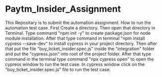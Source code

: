# Paytm_Insider_Assignment
This Repositary is to submit the automation assignment.
How to run the automation test case.
First Create a directory.
Then open that directory in Terminal. Type command "npm init -y" to create package.json for node module installation. 
After that type command in terminal  "npm install cypress --save-dev" to install cypress in your project directory.
Then after that put the file "buy_ticket_insider.spec.js" inside the "integration" folder and put the "cypress.json" into root of the project folder. 
After that type command in the terminal type command "npx cypress open" to open the cypress window to run the test case.
In cypress window click on the "buy_ticket_insider.spec.js" file to run the test case.



